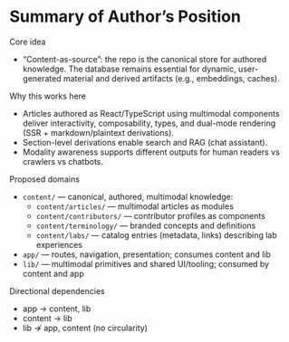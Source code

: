 # Summary of Author’s Position

Core idea
- “Content-as-source”: the repo is the canonical store for authored knowledge. The database remains essential for dynamic, user-generated material and derived artifacts (e.g., embeddings, caches).

Why this works here
- Articles authored as React/TypeScript using multimodal components deliver interactivity, composability, types, and dual-mode rendering (SSR + markdown/plaintext derivations).
- Section-level derivations enable search and RAG (chat assistant).
- Modality awareness supports different outputs for human readers vs crawlers vs chatbots.

Proposed domains
- `content/` — canonical, authored, multimodal knowledge:
  - `content/articles/` — multimodal articles as modules
  - `content/contributors/` — contributor profiles as components
  - `content/terminology/` — branded concepts and definitions
  - `content/labs/` — catalog entries (metadata, links) describing lab experiences
- `app/` — routes, navigation, presentation; consumes content and lib
- `lib/` — multimodal primitives and shared UI/tooling; consumed by content and app

Directional dependencies
- app → content, lib
- content → lib
- lib ↛ app, content (no circularity)
